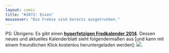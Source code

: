 ```yaml
---
layout: comic
title: "#3072: Essen"
mouseover: "Die Frekse sind bereits ausgetrunken."
---
```


PS:
Übrigens: Es gibt einen <a href="http://www.fonflatter.de/kalender" title="Fredkalender 2014"><strong>hyperfetzigen Fredkalender 2014</strong></a>.
Dessen neues und aktuelles Kalenderblatt sieht folgendermaßen aus [und kann mit einem freundlichen Klick kostenlos heruntergeladen werden]:
<a href="http://www.fonflatter.de/dateien/fredkalender2014/Fredkalender2014_02_2.pdf"><img src="http://www.fonflatter.de/dateien/fredkalender2014/Fredkalender2014_02_2s.jpg"></a>.
